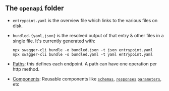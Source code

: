 ## The `openapi` folder

* `entrypoint.yaml` is the overview file which links to the various files on disk.
* `bundled.{yaml,json}` is the resolved output of that entry & other files in a single file. It's currently generated with:

    ```
    npx swagger-cli bundle -o bundled.json -t json entrypoint.yaml
    npx swagger-cli bundle -o bundled.yaml -t yaml entrypoint.yaml
    ```
* [Paths](paths/README.md): this defines each endpoint.  A path can have one operation per http method.
* [Components](components/README.md): Reusable components like [`schemas`](https://github.com/OAI/OpenAPI-Specification/blob/master/versions/3.0.2.md#schemaObject),
  [`responses`](https://github.com/OAI/OpenAPI-Specification/blob/master/versions/3.0.2.md#responseObject)
  [`parameters`](https://github.com/OAI/OpenAPI-Specification/blob/master/versions/3.0.2.md#parameterObject), etc
  